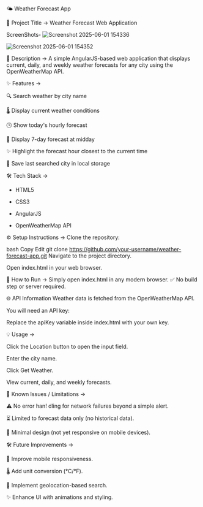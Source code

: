 🌤️ Weather Forecast App

📄 Project Title  ->
Weather Forecast Web Application

ScreenShots-
![Screenshot 2025-06-01 154336](https://github.com/user-attachments/assets/f2f33ea2-085d-481a-9548-01b79d3bc97c)

![Screenshot 2025-06-01 154352](https://github.com/user-attachments/assets/5fa4bdaa-3745-4fdb-bd89-821925620568)


📝 Description  ->
A simple AngularJS-based web application that displays current, daily, and weekly weather forecasts for any city using the OpenWeatherMap API.

✨ Features ->

🔍 Search weather by city name

🌡️ Display current weather conditions

🕒 Show today's hourly forecast

📅 Display 7-day forecast at midday

✨ Highlight the forecast hour closest to the current time

💾 Save last searched city in local storage

🛠️ Tech Stack ->

- HTML5

- CSS3

- AngularJS

- OpenWeatherMap API

⚙️ Setup Instructions ->
Clone the repository:

bash
Copy
Edit
git clone https://github.com/your-username/weather-forecast-app.git
Navigate to the project directory.

Open index.html in your web browser.

🚀 How to Run ->
Simply open index.html in any modern browser.
✅ No build step or server required.

🌐 API Information
Weather data is fetched from the OpenWeatherMap API.

You will need an API key:

Replace the apiKey variable inside index.html with your own key.

💡 Usage ->

Click the Location button to open the input field.

Enter the city name.

Click Get Weather.

View current, daily, and weekly forecasts.

🐞 Known Issues / Limitations ->

⚠️ No error han!
dling for network failures beyond a simple alert.

⏳ Limited to forecast data only (no historical data).

📱 Minimal design (not yet responsive on mobile devices).

🛠️ Future Improvements ->

📱 Improve mobile responsiveness.

🌡️ Add unit conversion (°C/°F).

📍 Implement geolocation-based search.

✨ Enhance UI with animations and styling.
